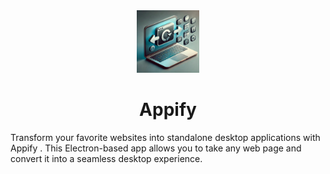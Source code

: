 <div align="center">
   <img src="images/appify.jpg" alt="Logo" height="100">

   <h1 align="center">Appify</h1>
</div>

Transform your favorite websites into standalone desktop applications with Appify . This Electron-based app allows you to take any web page and convert it into a seamless desktop experience.
